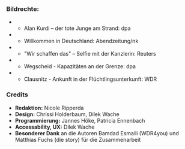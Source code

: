 ### Bildrechte:

- - Alan Kurdi – der tote Junge am Strand: dpa
- - Willkommen in Deutschland: Abendzeitung/nk
- - "Wir schaffen das" – Selfie mit der Kanzlerin: Reuters
- - Wegscheid - Kapazitäten an der Grenze: dpa
- - Clausnitz - Ankunft in der Flüchtlingsunterkunft: WDR

### Credits

- **Redaktion:** Nicole Ripperda
- **Design:** Chrissi Holderbaum, Dilek Wache
- **Programmierung:** Jannes Höke, Patricia Ennenbach
- **Accessability, UX:** Dilek Wache
- **Besonderer Dank** an die Autoren Bamdad Esmaili (WDR4you) und Matthias Fuchs (die story) für die Zusammenarbeit
